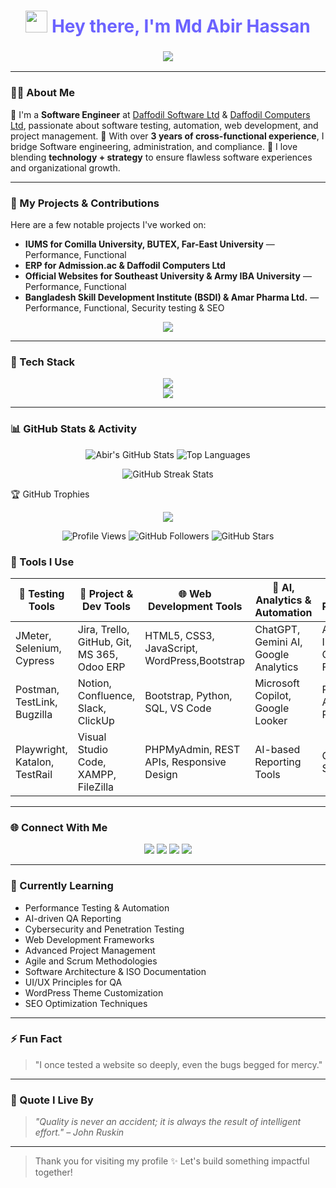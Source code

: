 <!-- GitHub Profile README.md -->

<h1 align="center">
  <img src="https://em-content.zobj.net/source/microsoft/310/waving-hand_1f44b.png" width="35px" />
  <span style="color: #6C63FF; font-weight: bold;">Hey there, I'm Md Abir Hassan</span>
</h1>
 
<h3 align="center">
  <img src="https://readme-typing-svg.demolab.com?font=Fira+Code&pause=1000&color=F76900&center=true&vCenter=true&width=500&lines=%F0%9F%92%BB+Software+Engineer;%F0%9F%A7%AA+Software+Tester;%F0%9F%92%8E+Website+Developer;%F0%9F%93%9C+Corporate+Administrator;%F0%9F%93%96+Project+Management+Enthusiast;%F0%9F%A4%96+AI+Tools+%26+Automation+Enthusiast" />
</h3>

---

### 🧑‍💻 About Me

🔹 I'm a **Software Engineer** at [Daffodil Software Ltd](https://daffodilsoft.com/) & [Daffodil Computers Ltd](https://daffodil-bd.com/), passionate about software testing, automation, web development, and project management.
🔹 With over **3 years of cross-functional experience**, I bridge Software engineering, administration, and compliance.
🔹 I love blending **technology + strategy** to ensure flawless software experiences and organizational growth.

---

### 🧠 My Projects & Contributions

Here are a few notable projects I've worked on:

* **IUMS for Comilla University, BUTEX, Far-East University** — Performance, Functional
* **ERP for Admission.ac & Daffodil Computers Ltd**
* **Official Websites for Southeast University & Army IBA University** — Performance, Functional
* **Bangladesh Skill Development Institute (BSDI) & Amar Pharma Ltd.** — Performance, Functional, Security testing & SEO

<p align="center">
  <img src="https://github-readme-activity-graph.cyclic.app/graph?username=abir-software&theme=rogue" />
</p>

---

### 🧰 Tech Stack

<p align="center">
  <img src="https://skillicons.dev/icons?i=html,css,js,python,bootstrap,wordpress,jira,git,github,figma,canva,ai" /><br/>
  <img src="https://skillicons.dev/icons?i=selenium,jupyter,pytest,postman,mysql,linux,vscode,regex" />
</p>

---

### 📊 GitHub Stats & Activity

<p align="center">
  <img src="https://github-readme-stats.vercel.app/api?username=abir-software&show_icons=true&theme=radical" alt="Abir's GitHub Stats" />
  <img src="https://github-readme-stats.vercel.app/api/top-langs/?username=abir-software&layout=compact&theme=radical" alt="Top Languages" />
</p>

<p align="center">
  <img src="https://github-readme-streak-stats.herokuapp.com?user=abir-software&theme=radical" alt="GitHub Streak Stats" />
</p>
🏆 GitHub Trophies

<p align="center">
  <img src="https://github-profile-trophy.vercel.app/?username=abir-software&theme=radical&no-frame=true&margin-w=15" />
</p>
<p align="center">
  <img src="https://komarev.com/ghpvc/?username=abir-software&style=flat-square&color=blue" alt="Profile Views"/>
  <img src="https://img.shields.io/github/followers/abir-software?label=Followers&style=social" alt="GitHub Followers"/>
  <img src="https://img.shields.io/github/stars/abir-software/abir-software?style=social" alt="GitHub Stars"/>
</p>


### 🔧 Tools I Use

| 🧪 Testing Tools              | 🎯 Project & Dev Tools                      | 🌐 Web Development Tools                 | 🧠 AI, Analytics & Automation        | 🎨 Design & Presentation        |
| ----------------------------- | ------------------------------------------- | ---------------------------------------- | ------------------------------------ | ------------------------------- |
| JMeter, Selenium, Cypress     | Jira, Trello, GitHub, Git, MS 365, Odoo ERP | HTML5, CSS3, JavaScript, WordPress,Bootstrap       | ChatGPT, Gemini AI, Google Analytics | Adobe Illustrator, Canva, Figma |
| Postman, TestLink, Bugzilla   | Notion, Confluence, Slack, ClickUp          | Bootstrap, Python, SQL, VS Code          | Microsoft Copilot, Google Looker     | PowerPoint, Adobe XD, Photoshop |
| Playwright, Katalon, TestRail | Visual Studio Code, XAMPP, FileZilla        | PHPMyAdmin, REST APIs, Responsive Design | AI-based Reporting Tools             | Google Slides, Prezi            |

---

### 🌐 Connect With Me

<p align="center">
  <a href="mailto:mdabirhassan2@gmail.com"><img src="https://img.shields.io/badge/Email-%23D14836.svg?&style=for-the-badge&logo=gmail&logoColor=white"/></a>
  <a href="https://linkedin.com/in/abirhassan2"><img src="https://img.shields.io/badge/LinkedIn-%230077B5.svg?&style=for-the-badge&logo=linkedin&logoColor=white" /></a>
  <a href="https://www.facebook.com/abirhassan2"><img src="https://img.shields.io/badge/Facebook-%231877F2.svg?&style=for-the-badge&logo=facebook&logoColor=white"/></a>
  <a href="https://wa.me/8801950191090"><img src="https://img.shields.io/badge/WhatsApp-%2325D366.svg?&style=for-the-badge&logo=whatsapp&logoColor=white"/></a>
</p>

---

### 🚀 Currently Learning

* Performance Testing & Automation
* AI-driven QA Reporting
* Cybersecurity and Penetration Testing
* Web Development Frameworks
* Advanced Project Management
* Agile and Scrum Methodologies
* Software Architecture & ISO Documentation
* UI/UX Principles for QA 
* WordPress Theme Customization
* SEO Optimization Techniques

---

### ⚡ Fun Fact

> "I once tested a website so deeply, even the bugs begged for mercy."

---

### 🧠 Quote I Live By

> *"Quality is never an accident; it is always the result of intelligent effort." – John Ruskin*

---

> Thank you for visiting my profile ✨ Let's build something impactful together!
